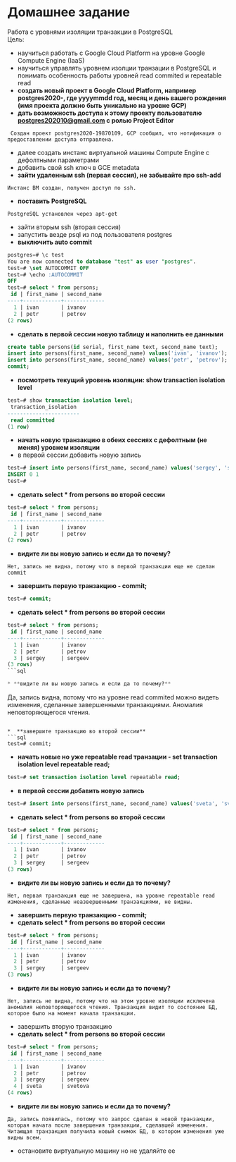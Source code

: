 # Домашнее задание
Работа с уровнями изоляции транзакции в PostgreSQL  
Цель: 
 * научиться работать с Google Cloud Platform на уровне Google Compute Engine (IaaS)
 * научиться управлять уровнем изолции транзации в PostgreSQL и понимать особенность работы уровней read commited и repeatable read  
 * **создать новый проект в Google Cloud Platform, например postgres2020-<yyyymmdd>, где yyyymmdd год, месяц и день вашего рождения (имя проекта должно быть уникально на уровне GCP)**
 * **дать возможность доступа к этому проекту пользователю postgres202010@gmail.com с ролью Project Editor**

```
 Создан проект postgres2020-19870109, GCP сообщил, что нотификация о предоставлении доступа отправлена.
```

 * далее создать инстанс виртуальной машины Compute Engine с дефолтными параметрами
 * добавить свой ssh ключ в GCE metadata
 * **зайти удаленным ssh (первая сессия), не забывайте про ssh-add**
```
Инстанс ВМ создан, получен доступ по ssh.
```
 * **поставить PostgreSQL**
```
PostgreSQL установлен через apt-get
```
 * зайти вторым ssh (вторая сессия)
 * запустить везде psql из под пользователя postgres
 * **выключить auto commit**

```sql
postgres=# \c test
You are now connected to database "test" as user "postgres".
test=# \set AUTOCOMMIT OFF
test=# \echo :AUTOCOMMIT
OFF
test=# select * from persons;
 id | first_name | second_name
----+------------+-------------
  1 | ivan       | ivanov
  2 | petr       | petrov
(2 rows)
```

 * **сделать в первой сессии новую таблицу и наполнить ее данными**
```sql
create table persons(id serial, first_name text, second_name text);
insert into persons(first_name, second_name) values('ivan', 'ivanov');
insert into persons(first_name, second_name) values('petr', 'petrov');
commit;
```

* **посмотреть текущий уровень изоляции: show transaction isolation level**  
```sql
test=# show transaction isolation level;
 transaction_isolation
-----------------------
 read committed
(1 row)
```

* **начать новую транзакцию в обеих сессиях с дефолтным (не меняя) уровнем изоляции**
* в первой сессии добавить новую запись
```sql
test=# insert into persons(first_name, second_name) values('sergey', 'sergeev');
INSERT 0 1
test=#
```

* **сделать select * from persons во второй сессии**
```sql
test=# select * from persons;
 id | first_name | second_name
----+------------+-------------
  1 | ivan       | ivanov
  2 | petr       | petrov
(2 rows)
```
* **видите ли вы новую запись и если да то почему?**
```
Нет, запись не видна, потому что в первой транзакции еще не сделан commit
```
* **завершить первую транзакцию - commit;**
```sql
test=# commit;
```

* **сделать select * from persons во второй сессии**
```sql
test=# select * from persons;
 id | first_name | second_name
----+------------+-------------
  1 | ivan       | ivanov
  2 | petr       | petrov
  3 | sergey     | sergeev
(3 rows)
```sql

* **видите ли вы новую запись и если да то почему?**
```
Да, запись видна, потому что на уровне read commited можно видеть изменения, сделанные завершенными транзакциями. Аномалия неповторяющегося чтения.
```

*  **завершите транзакцию во второй сессии**
```sql
test=# commit;
```
* **начать новые но уже repeatable read транзации - set transaction isolation level repeatable read;**
```sql
test=# set transaction isolation level repeatable read;
```

* **в первой сессии добавить новую запись**
```sql
test=# insert into persons(first_name, second_name) values('sveta', 'svetova');
```

* **сделать select * from persons во второй сессии**
```sql
test=# select * from persons;
 id | first_name | second_name
----+------------+-------------
  1 | ivan       | ivanov
  2 | petr       | petrov
  3 | sergey     | sergeev
(3 rows)
```
* **видите ли вы новую запись и если да то почему?**
```
Нет, первая транзакция еще не завершена, на уровне repeatable read изменения, сделанные неазвершенными транзакциями, не видны.
```
*  **завершить первую транзакцию - commit;**
* **сделать select * from persons во второй сессии**
```sql
test=# select * from persons;
 id | first_name | second_name
----+------------+-------------
  1 | ivan       | ivanov
  2 | petr       | petrov
  3 | sergey     | sergeev
(3 rows)
```

* **видите ли вы новую запись и если да то почему?**
```
Нет, запись не видна, потому что на этом уровне изоляции исключена аномалия неповторяющегося чтения. Транзакция видит то состояние БД, которое было на момент начала транзакции. 
```

* завершить вторую транзакцию
* **сделать select * from persons во второй сессии**
```sql
test=# select * from persons;
 id | first_name | second_name
----+------------+-------------
  1 | ivan       | ivanov
  2 | petr       | petrov
  3 | sergey     | sergeev
  4 | sveta      | svetova
(4 rows)
```

* **видите ли вы новую запись и если да то почему?**
```
Да, запись появилась, потому что запрос сделан в новой транзакции, которая начата после завершения транзакции, сделавшей изменения. Читающая транзакция получила новый снимок БД, в котором изменения уже видны всем.
```
* остановите виртуальную машину но не удаляйте ее
